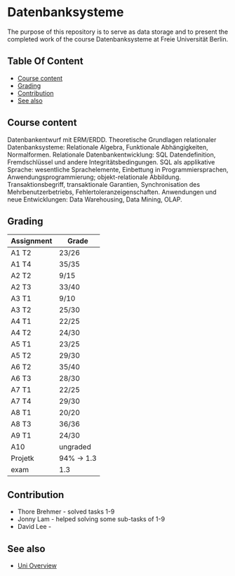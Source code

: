# Datenbanksysteme

The purpose of this repository is to serve as data storage and to present the completed work of the course Datenbanksysteme at Freie Universität Berlin.

## Table Of Content

- [Course content](#course-content)
- [Grading](#grading)
- [Contribution](#contribution)
- [See also](#see-also)


## Course content

Datenbankentwurf mit ERM/ERDD. Theoretische Grundlagen relationaler Datenbanksysteme: Relationale Algebra, Funktionale Abhängigkeiten, Normalformen. Relationale Datenbankentwicklung: SQL Datendefinition, Fremdschlüssel und andere Integritätsbedingungen. SQL als applikative Sprache: wesentliche Sprachelemente, Einbettung in Programmiersprachen, Anwendungsprogrammierung; objekt-relationale Abbildung. Transaktionsbegriff, transaktionale Garantien, Synchronisation des Mehrbenutzerbetriebs, Fehlertoleranzeigenschaften. Anwendungen und neue Entwicklungen: Data Warehousing, Data Mining, OLAP.

## Grading

| Assignment  | Grade |
| ------------- | ------------- |
| A1 T2  | 23/26  |
| A1 T4  | 35/35  |
| A2 T2  | 9/15  |
| A2 T3  | 33/40  |
| A3 T1  | 9/10  |
| A3 T2  | 25/30  |
| A4 T1  | 22/25  |
| A4 T2  | 24/30  |
| A5 T1  | 23/25  |
| A5 T2  | 29/30  |
| A6 T2  | 35/40  |
| A6 T3  | 28/30  |
| A7 T1  | 22/25  |
| A7 T4  | 29/30  |
| A8 T1  | 20/20  |
| A8 T3  | 36/36  |
| A9 T1  | 24/30  |
| A10  | ungraded  |
| Projetk  | 94% -> 1.3  |
| exam  | 1.3  |



## Contribution

* Thore Brehmer - solved tasks 1-9
* Jonny Lam - helped solving some sub-tasks of 1-9
* David Lee -
  
## See also
* [Uni Overview](https://github.com/thob97/uni_overview.git)
